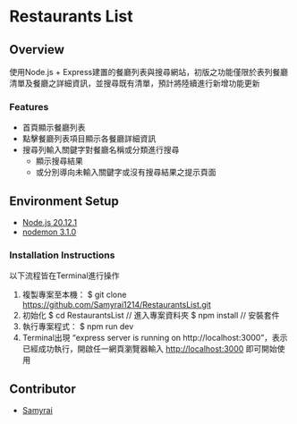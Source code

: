# Restaurants List

## **Overview**

使用Node.js + Express建置的餐廳列表與搜尋網站，初版之功能僅限於表列餐廳清單及餐廳之詳細資訊，並搜尋既有清單，預計將陸續進行新增功能更新

### Features

- 首頁顯示餐廳列表
- 點擊餐廳列表項目顯示各餐廳詳細資訊
- 搜尋列輸入關鍵字對餐廳名稱或分類進行搜尋
    - 顯示搜尋結果
    - 或分別導向未輸入關鍵字或沒有搜尋結果之提示頁面

## **Environment Setup**

- [Node.js 20.12.1](https://nodejs.org/en/)
- [nodemon 3.1.0](https://www.npmjs.com/package/nodemon)

### **Installation Instructions**

以下流程皆在Terminal進行操作

1. 複製專案至本機：
$ git clone https://github.com/Samyrai1214/RestaurantsList.git
2. 初始化
$ cd RestaurantsList          // 進入專案資料夾
$ npm install                       // 安裝套件
3. 執行專案程式：
$ npm run dev
4. Terminal出現 “express server is running on http://localhost:3000”，表示已經成功執行，開啟任一網頁瀏覽器輸入 [http://localhost:3000](http://localhost:3000) 即可開始使用

## Contributor

- [Samyrai](https://github.com/Samyrai1214)